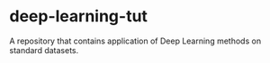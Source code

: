 # deep-learning-tut
A repository that contains application of Deep Learning methods on standard datasets.
